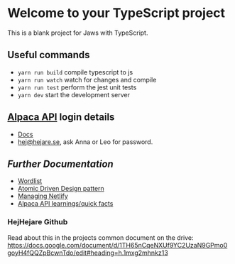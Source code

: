 # Welcome to your TypeScript project

This is a blank project for Jaws with TypeScript.

## Useful commands

* `yarn run build`   compile typescript to js
* `yarn run watch`   watch for changes and compile
* `yarn run test`    perform the jest unit tests
* `yarn dev`         start the development server


## [Alpaca API](https://broker-app.alpaca.markets/dev) login details
* [Docs](https://alpaca.markets/docs/api-references/broker-api/)
* hej@hejare.se, ask Anna or Leo for password. 

## _Further Documentation_

- [Wordlist](docs/wordlist.md)
- [Atomic Driven Design pattern](docs/adr.md)
- [Managing Netlify](docs/netlify.md)
- [Alpaca API learnings/quick facts](https://github.com/hejare/jaws/tree/main/docs)
### HejHejare Github
Read about this in the projects common document on the drive:
https://docs.google.com/document/d/1TH65nCqeNXUf9YC2UzaN9GPmo0goyH4fQQZpBcwnTdo/edit#heading=h.1mxg2mhnkz13

